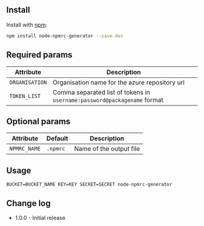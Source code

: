 ## Install

Install with [npm](https://www.npmjs.com/):

```sh
npm install node-npmrc-generator --save-dev
```

## Required params

| Attribute | Description |
| --- | --- |
| `ORGANISATION` | Organisation name for the azure repository url |
| `TOKEN_LIST` | Comma separated list of tokens in `username:password@packagename` format |

## Optional params

| Attribute | Default | Description |
| --- | --- | --- |
| `NPMRC_NAME` | `.npmrc` | Name of the output file |

## Usage
`BUCKET=BUCKET_NAME KEY=KEY SECRET=SECRET node-npmrc-generator`

## Change log
- 1.0.0 - Initial release